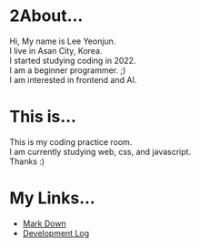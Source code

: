 # 2About...

Hi, My name is Lee Yeonjun.  
I live in Asan City, Korea.  
I started studying coding in 2022.  
I am a beginner programmer. ;)  
I am interested in frontend and AI.

# This is...

This is my coding practice room.  
I am currently studying web, css, and javascript.  
Thanks :)

# My Links...
- [Mark Down](./mdpages/Mark%20Down.md)
- [Development Log](./mdpages/Development%20Log.md)
